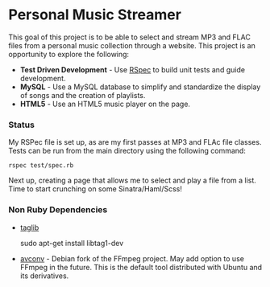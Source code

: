 # Personal Music Streamer

This goal of this project is to be able to select and stream MP3 and FLAC files
from a personal music collection through a website. This project is an
opportunity to explore the following:

+ __Test Driven Development__ - Use [RSpec](http://rspec.info/) to build unit
tests and guide development.   
+ __MySQL__ - Use a MySQL database to simplify and standardize the display of
songs and the creation of playlists.   
+ __HTML5__ - Use an HTML5 music player on the page.   

### Status

My RSPec file is set up, as are my first passes at MP3 and FLAc
file classes. Tests can be run from the main directory using the following
command:

    rspec test/spec.rb

Next up, creating a page that allows me to select and play a file from a list.
Time to start crunching on some Sinatra/Haml/Scss!

### Non Ruby Dependencies

+ [taglib](http://taglib.github.io/)   

    sudo apt-get install libtag1-dev   

+ [avconv](http://libav.org/) - Debian fork of the FFmpeg project. May add option
to use FFmpeg in the future. This is the default tool distributed with Ubuntu
and its derivatives.   
